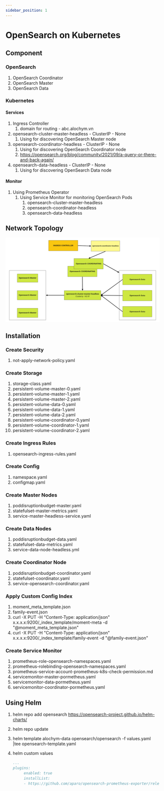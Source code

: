 ```yaml
---
sidebar_position: 1
---
```


# OpenSearch on Kubernetes

## Component

### OpenSearch

1. OpenSearch Coordinator
1. OpenSearch Master
1. OpenSearch Data

### Kubernetes

#### Services

1. Ingress Controller
    1. domain for routing - abc.alochym.vn
1. opensearch-cluster-master-headless - ClusterIP - None
    1. Using for discovering OpenSearch Master node
1. opensearch-coordinator-headless    - ClusterIP - None
    1. Using for discovering OpenSearch Coordinator node
    2. <https://opensearch.org/blog/community/2021/09/a-query-or-there-and-back-again/>
1. opensearch-data-headless           - ClusterIP - None
    1. Using for discovering OpenSearch Data node

#### Monitor

1. Using Prometheus Operator
    1. Using Service Monitor for monitoring OpenSearch Pods
        1. opensearch-cluster-master-headless
        1. opensearch-coordinator-headless
        1. opensearch-data-headless

## Network Topology

![Docusaurus logo](/img/opensearch/opensearch-network-topo.png)

## Installation

### Create Security

1. not-apply-network-policy.yaml

### Create Storage

1. storage-class.yaml
1. persistent-volume-master-0.yaml
1. persistent-volume-master-1.yaml
1. persistent-volume-master-2.yaml
1. persistent-volume-data-0.yaml
1. persistent-volume-data-1.yaml
1. persistent-volume-data-2.yaml
1. persistent-volume-coordinator-0.yaml
1. persistent-volume-coordinator-1.yaml
1. persistent-volume-coordinator-2.yaml

### Create Ingress Rules

1. opensearch-ingress-rules.yaml

### Create Config

1. namespace.yaml
1. configmap.yaml

### Create Master Nodes

1. poddisruptionbudget-master.yaml
1. statefulset-master-metrics.yaml
1. service-master-headless-service.yaml

### Create Data Nodes

1. poddisruptionbudget-data.yaml
1. statefulset-data-metrics.yaml
1. service-data-node-headless.yml

### Create Coordinator Node

1. poddisruptionbudget-coordinator.yaml
1. statefulset-coordinator.yaml
1. service-opensearch-coordinator.yaml

### Apply Custom Config Index

1. moment_meta_template.json
1. family-event.json
1. curl -X PUT -H "Content-Type: application/json" x.x.x.x:9200/_index_template/moment-meta -d "@moment_meta_template.json"
1. curl -X PUT -H "Content-Type: application/json" x.x.x.x:9200/_index_template/family-event -d "@family-event.json"

### Create Service Monitor

1. prometheus-role-opensearch-namespaces.yaml
1. prometheus-rolebinding-opensearch-namespaces.yaml
1. prometheus-service-account-prometheus-k8s-check-permission.md
1. servicemonitor-master-pormetheus.yaml
1. servicemonitor-data-pormetheus.yaml
1. servicemonitor-coordinator-pormetheus.yaml

## Using Helm

1. helm repo add opensearch <https://opensearch-project.github.io/helm-charts/>
1. helm repo update
1. helm template alochym-data opensearch/opensearch -f values.yaml |tee opensearch-template.yaml
1. helm custom values

   ```yml title="values.yaml"
   ...
   plugins:
        enabled: true
        installList:
        - https://github.com/aparo/opensearch-prometheus-exporter/releases/download/1.0.0/prometheus-exporter-1.0.0.zip
   ```
